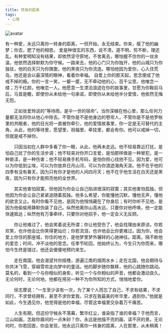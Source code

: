 ```yaml
---
title: 转身的距离
tags: 
 - 心情
---
```


![avatar](https://timgsa.baidu.com/timg?image&quality=80&size=b9999_10000&sec=1533807871314&di=3421ef35becf9fce28911551b68b5fa2&imgtype=0&src=http%3A%2F%2Fimgsrc.baidu.com%2Fforum%2Fw%3D580%2Fsign%3D0028a29868d0f703e6b295d438fb5148%2F05989e2397dda144270f983db8b7d0a20df4868e.jpg)

<!--more-->
有一种爱，永远只离你一转身的距离，一但开始，永无结束。你来，瘦了他的幽梦；你去，肥了他的相思。
爱是种很玄的东西，说不清，道不明，剪不断，理还乱。有种爱明知没有结果，却依然坚守原地，不舍离去，哪怕握不住你的一丝余温，他依然选择默默为你守候。一路来去，他的心门只为你独开，他的山城只为你独驻，他的白天只为你旖旎，他的黑夜只为你流连。哪怕他因为爱你，心入住荒岛，他还是会以最深情的眼神，看着你幸福。
自爱上你的那天起，思念便成了他戒不掉的瘾。你的一言一笑，一颦一蹙，无不牵动他的心，百千尘思，他唯念一缕；万千红颜，他唯恋一人。他愿意一生漂泊浪迹在你的故事里，甘愿为你鞍前马后，马首是瞻，即使你从未给他一句承诺，即使你从未给他半分爱情，他依然无悔无怨。

　　正如张爱玲说的“等待雨，是伞一世的宿命”。当你深植在他心里，那么任何力量都无法将你从他心中除去。不管你是不是他身边的卷帘人，不管你是不是他罗帐里的共眠者，他的目光将一直被你牵引，他的爱情故事里，你一定是无可替代的主角，从此，他的等待里，愿望里，祝福里，牵挂里，都会有你。他可以戒掉一切，但就是戒不掉你。

　　只因当初在人群中多看了你一眼，从此，他再未走远。他不轻易靠近打扰，是怕自己扰了你的生活步调；他不轻易对你开口言爱，是怕那样做是一种冒犯，是一种亵渎，是一种伤害；他不轻易换手机号码，是怕你担心找他不见。因为爱，他可以为你低到尘埃，可以为你放弃日月山河，可以为你浪迹海角天涯。他不在乎他的四季有没有春天，因为只有你才是他的人间四月天；他不在乎他生活在白天还是黑夜，因为只有你才能照亮他的全世界。

　　其实他害怕寂寞，但他因为你会让自己陷进很深的寂寞；其实他害怕孤独，但他因为你会让自己紧紧追随着孤独。他多么希望，你能懂他沉默，懂他无声，懂他的欲言又止。有时你看不见他，是因为他悄悄藏在了你身后；有时你听不见他，是因为他偷偷用静默伪装了自己。纵然他离你山高水远，只要你对他呼唤，他一定能快速抵达；纵然他有万事牵绊，只要你对他招手，他一定会义无反顾。

　　你让他难过了，他会笑着说无所谓；你让他受伤了，他会找理由来原谅。你若欢笑，也许他会比你笑得更灿烂；你若流泪，也许他会比你更难过。因为你，他会爱上你住的那座城，你住的地方，是他梦里梦外辗转的心驰神往。距离，隔不断他的爱恋；时间，冲不淡他的思念。任季节轮回，他始终认为，今生只为你而来，哪怕今生终是错过，他还会傻傻地预约来生。

　　走在南国，他会渴望共你摇橹，游遍江南的烟雨水乡；走在北国，他会期待与你共沐飞雪，穿越雪帘走向梦中的童话。他的脚步随你飘移，他的心跳随你跳动。莫名的，看到一个与你相似的身影，听见一个与你相似的声音，他都会激动良久。无论何时，无论何地，他都在用另一种不为你所知的方式，悄悄地爱你。

　　徐志摩说：“一生至少该有一次，为了某个人而忘了自己，不求有结果，不求同行，不求曾经拥有，甚至不求你爱我，只求在我最美的年华里，遇到你。”他就是如此，今生遇见你，他觉得是他的幸福，尽管这幸福里交杂着万千痛苦。

　　人生有期，但这份守候永不落幕，繁华红尘，谁染指了谁的幸福？于他而言，江山如画，怎敌你眉间的一点朱砂？你，永远是他描不完的画、读不厌的景。无论何时，你若回首，你会发现，他永远只离你一转身的距离，人在那里，从未稍离！
